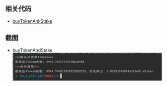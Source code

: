 
## 相关代码
- [buyTokenAnkStake](https://github.com/leoliew/blockchain-learn/blob/main/w4_1_code/scripts/buyTokenAnkStake.js)

## 截图
- buyTokenAndStake
  ![image2](../images/w4_2_1.png)